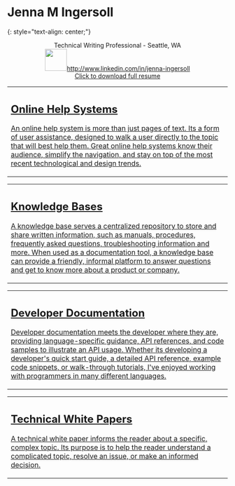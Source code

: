 # Jenna M Ingersoll
{: style="text-align: center;"}

<p style="text-align:center;">Technical Writing Professional - Seattle, WA <br />
  <img src="LI-In-Bug.png" width="50px;" /><a href="www.linkedin.com/in/jenna-ingersoll">http://www.linkedin.com/in/jenna-ingersoll</a> <br />
  <a href="https://drive.google.com/open?id=0B8WUv5172EuCQndhVzQzY1hQcWxfdmpORG1xMWhjZUM3TmxB">Click to download full resume</a>
</p>



<table class="card">
  <tr>
     <td><a href="sphinx/overview.html"><h2>Online Help Systems</h2><p>An online help system is more than just pages of text. Its a form of user assistance, designed to walk a user directly to the topic that will best help them. Great online help systems know their audience, simplify the navigation, and stay on top of the most recent technological and design trends.</p></a></td>
  </tr>
</table>

<table class="card">
  <tr>
     <td><a href="kb/overview.html"><h2>Knowledge Bases</h2><p>A knowledge base serves a centralized repository to store and share written information, such as manuals, procedures, frequently asked questions, troubleshooting information and more. When used as a documentation tool, a knowledge base can provide a friendly, informal platform to answer questions and get to know more about a product or company.</p></a></td>
  </tr>
</table>

<table class="card">
  <tr>
     <td><a href="js/overview.html"><h2>Developer Documentation</h2><p>Developer documentation meets the developer where they are, providing language-specific guidance, API references, and code samples to illustrate an API usage. Whether its developing a developer's quick start guide, a detailed API reference, example code snippets, or walk-through tutorials, I've enjoyed working with programmers in many different languages.</p></a></td>
  </tr>
</table>

<table class="card">
  <tr>
    <td><a href="whitepaper/overview.html"><h2>Technical White Papers</h2><p>A technical white paper informs the reader about a specific, complex topic. Its purpose is to help the reader understand a complicated topic, resolve an issue, or make an informed decision.</p></a></td>
  </tr>
</table>
